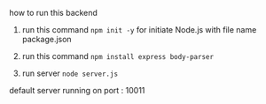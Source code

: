 how to run this backend 

1. run this command `npm init -y`
    for initiate Node.js with file name package.json

2. run this command `npm install express body-parser`

3. run server `node server.js`

default server running on port : 10011


